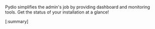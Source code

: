 

Pydio simplifies the admin's job by providing dashboard and monitoring tools. Get the status of your installation at a glance!

[:summary]
